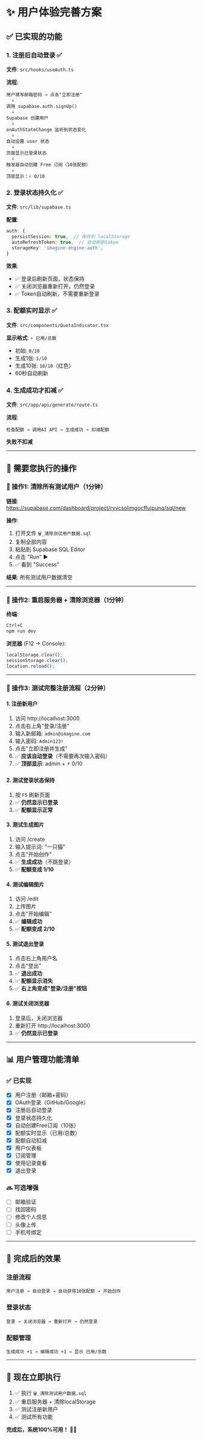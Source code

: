 # ✨ 用户体验完善方案

## ✅ **已实现的功能**

### 1. 注册后自动登录 ✅
**文件**: `src/hooks/useAuth.ts`

**流程**:
```
用户填写邮箱密码 → 点击"立即注册"
  ↓
调用 supabase.auth.signUp()
  ↓
Supabase 创建用户
  ↓
onAuthStateChange 监听到状态变化
  ↓
自动设置 user 状态
  ↓
页面显示已登录状态
  ↓
触发器自动创建 Free 订阅（10张配额）
  ↓
顶部显示：⚡ 0/10
```

### 2. 登录状态持久化 ✅
**文件**: `src/lib/supabase.ts`

**配置**:
```typescript
auth: {
  persistSession: true,  // 保存到 localStorage
  autoRefreshToken: true,  // 自动刷新token
  storageKey: 'imagine-engine-auth',
}
```

**效果**:
- ✅ 登录后刷新页面，状态保持
- ✅ 关闭浏览器重新打开，仍然登录
- ✅ Token自动刷新，不需要重新登录

### 3. 配额实时显示 ✅
**文件**: `src/components/QuotaIndicator.tsx`

**显示格式**: `⚡ 已用/总数`
- 初始: `0/10`
- 生成1张: `1/10`
- 生成10张: `10/10`（红色）
- 60秒自动刷新

### 4. 生成成功才扣减 ✅
**文件**: `src/app/api/generate/route.ts`

**流程**:
```
检查配额 → 调用AI API → 生成成功 → 扣减配额
```

**失败不扣减**

---

## 🔧 **需要您执行的操作**

### 🔴 操作1: 清除所有测试用户（1分钟）

**链接**: https://supabase.com/dashboard/project/ryycsolimgocffujpunq/sql/new

**操作**:
1. 打开文件 `🗑️_清除测试用户数据.sql`
2. 复制全部内容
3. 粘贴到 Supabase SQL Editor
4. 点击 "Run" ▶️
5. ✅ 看到 "Success"

**结果**: 所有测试用户数据清空

---

### 🔴 操作2: 重启服务器 + 清除浏览器（1分钟）

**终端**:
```bash
Ctrl+C
npm run dev
```

**浏览器** (F12 → Console):
```javascript
localStorage.clear();
sessionStorage.clear();
location.reload();
```

---

### 🔴 操作3: 测试完整注册流程（2分钟）

#### 1. 注册新用户

1. 访问 http://localhost:3000
2. 点击右上角"登录/注册"
3. 输入新邮箱: `admin@imagine.com`
4. 输入密码: `Admin123!`
5. 点击"立即注册并生成"
6. ✅ **应该自动登录**（不需要再次输入密码）
7. ✅ **顶部显示**: admin + ⚡ 0/10

#### 2. 测试登录状态保持

1. 按 `F5` 刷新页面
2. ✅ **仍然显示已登录**
3. ✅ **配额显示正常**

#### 3. 测试生成图片

1. 访问 /create
2. 输入提示词: "一只猫"
3. 点击"开始创作"
4. ✅ **生成成功**（不跳登录）
5. ✅ **配额变成 1/10**

#### 4. 测试编辑图片

1. 访问 /edit
2. 上传图片
3. 点击"开始编辑"
4. ✅ **编辑成功**
5. ✅ **配额变成 2/10**

#### 5. 测试退出登录

1. 点击右上角用户名
2. 点击"登出"
3. ✅ **退出成功**
4. ✅ **配额显示消失**
5. ✅ **右上角变成"登录/注册"按钮**

#### 6. 测试关闭浏览器

1. 登录后，关闭浏览器
2. 重新打开 http://localhost:3000
3. ✅ **仍然显示已登录**

---

## 📊 **用户管理功能清单**

### ✅ 已实现
- [x] 用户注册（邮箱+密码）
- [x] OAuth登录（GitHub/Google）
- [x] 注册后自动登录
- [x] 登录状态持久化
- [x] 自动创建Free订阅（10张）
- [x] 配额实时显示（已用/总数）
- [x] 配额自动扣减
- [x] 用户仪表板
- [x] 订阅管理
- [x] 使用记录查看
- [x] 退出登录

### 🔜 可选增强
- [ ] 邮箱验证
- [ ] 找回密码
- [ ] 修改个人信息
- [ ] 头像上传
- [ ] 手机号绑定

---

## 🎊 **完成后的效果**

### 注册流程
```
用户注册 → 自动登录 → 自动获得10张配额 → 开始创作
```

### 登录状态
```
登录 → 关闭浏览器 → 重新打开 → 仍然登录
```

### 配额管理
```
生成成功 +1 → 编辑成功 +1 → 显示 已用/总数
```

---

## 🚀 **现在立即执行**

1. ✅ 执行 `🗑️_清除测试用户数据.sql`
2. ✅ 重启服务器 + 清除localStorage
3. ✅ 测试注册新用户
4. ✅ 测试所有功能

**完成后，系统100%可用！** 🎊✨

